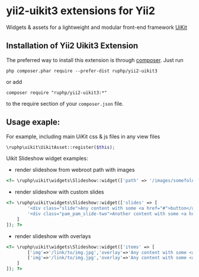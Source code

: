 # yii2-uikit3 extensions for Yii2

Widgets & assets for a lightweight and modular front-end framework [UiKit](http://getuikit.com/) 


Installation of Yii2 Uikit3 Extension
------------------------------------

The preferred way to install this extension is through [composer](http://getcomposer.org/download/). Just run

```
php composer.phar require --prefer-dist ruphp/yii2-uikit3
```
or add

```
composer require "ruphp/yii2-uikit3:*"
```
to the require section of your `composer.json` file.


Usage exaple:
-------------

For example, including main UiKit css & js files in any view files

```php
\ruphp\uikit\UikitAsset::register($this);
```
Uikit Slideshow widget examples:
 * render slideshow from webroot path with images
```php
<?= \ruphp\uikit\widgets\Slideshow::widget(['path' => '/images/somefolder/']) ?>
```
 * render slideshow with custom slides
```php
<?= \ruphp\uikit\widgets\Slideshow::widget(['slides' => [
		'<div class="slide">Any content with some <a href="#">button</a> e.g.</div>'
		'<div class="pam_pam_slide-two">Another content with some <a href="#">button</a> e.g.</div>'
	]
]); ?>
```
 * render slideshow with overlays 
```php
<?= \ruphp\uikit\widgets\Slideshow::widget(['items' => [
		['img'=>'/link/to/img.jpg','overlay'=>'Any content with some <a href="#">button</a> e.g.'],
		['img'=>'/link/to/img.jpg','overlay'=>'Any content with some <a href="#">button</a> e.g.'],
	]
]); ?>
```